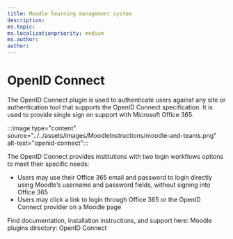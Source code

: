 ```yaml
---
title: Moodle learning management system
description: 
ms.topic: 
ms.localizationpriority: medium
ms.author: 
author: 
---
```


# OpenID Connect

The OpenID Connect plugin is used to authenticate users against any site or authentication tool that supports the OpenID Connect specification. It is used to provide single sign on support with Microsoft Office 365. 

:::image type="content" source="../../assets/images/MoodleInstructions/moodle-and-teams.png" alt-text="openid-connect":::

The OpenID Connect provides institutions with two login workflows options to meet their specific needs: 
* Users may use their Office 365 email and password to login directly using Moodle’s username and password fields, without signing into Office 365
* Users may click a link to login through Office 365 or the OpenID Connect provider on a Moodle page 

Find documentation, installation instructions, and support here:
Moodle plugins directory: OpenID Connect


